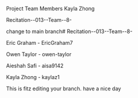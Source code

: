 
Project Team Members
Kayla Zhong

Recitation--013--Team--8-

change to main branch# Recitation--013--Team--8-

Eric Graham - EricGraham7

Owen Taylor - owen-taylor

Aieshah Safi - aisa9142

Kayla Zhong - kaylaz1

This is fitz editing your branch. have a nice day


